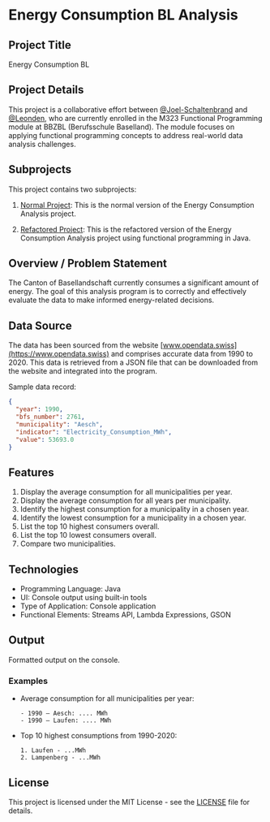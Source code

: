 # Energy Consumption BL Analysis

## Project Title

Energy Consumption BL

## Project Details
This project is a collaborative effort between [@Joel-Schaltenbrand](https://github.com/Joel-Schaltenbrand) and [@Leonden](https://github.com/Leonden), who are currently enrolled in the M323 Functional Programming module at BBZBL (Berufsschule Baselland). The module focuses on applying functional programming concepts to address real-world data analysis challenges.

## Subprojects

This project contains two subprojects:

1. [Normal Project](/v1.0/README.md): This is the normal version of the Energy Consumption Analysis project.

2. [Refactored Project](/v2.0/README.md): This is the refactored version of the Energy Consumption Analysis project using functional programming in Java.

## Overview / Problem Statement

The Canton of Basellandschaft currently consumes a significant amount of energy. The goal of this analysis program is to correctly and effectively evaluate the data to make informed energy-related decisions.

## Data Source

The data has been sourced from the website [www.opendata.swiss](https://www.opendata.swiss) and comprises accurate data from 1990 to 2020. This data is retrieved from a JSON file that can be downloaded from the website and integrated into the program.

Sample data record:

```json
{
  "year": 1990,
  "bfs_number": 2761,
  "municipality": "Aesch",
  "indicator": "Electricity_Consumption_MWh",
  "value": 53693.0
}
```

## Features

1. Display the average consumption for all municipalities per year.
2. Display the average consumption for all years per municipality.
3. Identify the highest consumption for a municipality in a chosen year.
4. Identify the lowest consumption for a municipality in a chosen year.
5. List the top 10 highest consumers overall.
6. List the top 10 lowest consumers overall.
7. Compare two municipalities.

## Technologies

- Programming Language: Java
- UI: Console output using built-in tools
- Type of Application: Console application
- Functional Elements: Streams API, Lambda Expressions, GSON

## Output

Formatted output on the console.

### Examples

- Average consumption for all municipalities per year:
  ```
  - 1990 – Aesch: .... MWh
  - 1990 – Laufen: .... MWh
  ```
- Top 10 highest consumptions from 1990-2020:
  ```
  1. Laufen - ...MWh
  2. Lampenberg - ...MWh
  ```

## License

This project is licensed under the MIT License - see the [LICENSE](LICENSE) file for details.
